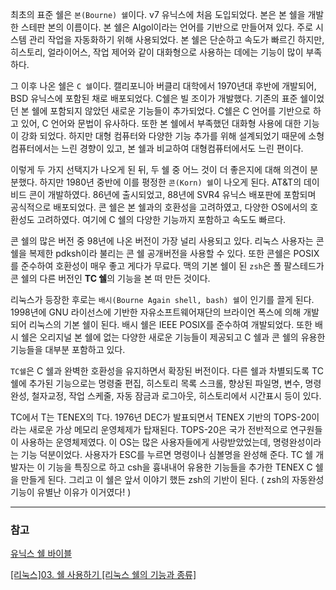 최초의 표준 쉘은 `본(Bourne) 쉘`이다. v7 유닉스에 처음 도입되었다. 본은 본 쉘을 개발한 스테판 본의 이름이다. 본 쉘은 Algol이라는 언어를 기반으로 만들어져 있다. 주로 시스템 관리 작업을 자동화하기 위해 사용되었다. 본 쉘은 단순하고 속도가 빠르긴 하지만, 히스토리, 얼라이어스, 작업 제어와 같이 대화형으로 사용하는 데에는 기능이 많이 부족하다. 

그 이후 나온 쉘은 `C 쉘`이다. 캘리포니아 버클리 대학에서 1970년대 후반에 개발되어, BSD 유닉스에 포함된 채로 배포되었다. C쉘은 빌 조이가 개발했다. 기존의 표준 쉘이었던 본 쉘에 포함되지 않았던 새로운 기능들이 추가되었다. C쉘은 C 언어를 기반으로 하고 있어, C 언어와 문법이 유사하다. 또한 본 쉘에서 부족했던 대화형 사용에 대한 기능이 강화 되었다. 하지만 대형 컴퓨터와 다양한 기능 추가를 위해 설계되었기 때문에 소형 컴퓨터에서는 느린 경향이 있고, 본 쉘과 비교하여 대형컴퓨터에서도 느린 편이다. 

이렇게 두 가지 선택지가 나오게 된 뒤, 두 쉘 중 어느 것이 더 좋은지에 대해 의견이 분분했다. 하지만 1980년 중반에 이를 평정한 `콘(Korn) 쉘`이 나오게 된다. AT&T의 데이비드 콘이 개발하였다. 86년에 출시되었고, 88년에 SVR4 유닉스 배포판에 포함되며 공식적으로 배포되었다. 콘 쉘은 본 쉘과의 호환성을 고려하였고, 다양한 OS에서의 호환성도 고려하였다. 여기에 C 쉘의 다양한 기능까지 포함하고 속도도 빠르다. 

콘 쉘의 많은 버전 중 98년에 나온 버전이 가장 널리 사용되고 있다. 리눅스 사용자는 콘 쉘을 복제한 pdksh이라 불리는 콘 쉘 공개버전을 사용할 수 있다. 또한 콘쉘은 POSIX를 준수하여 호환성이 매우 좋고 게다가 무료다. 맥의 기본 쉘이 된 `zsh`은 폴 팔스테드가 콘 쉘의 다른 버전인 **TC 쉘**의 기능을 본 떠 만든 것이다. 

리눅스가 등장한 후로는 `배시(Bourne Again shell, bash) 쉘`이 인기를 끌게 된다. 1998년에 GNU 라이선스에 기반한 자유소프트웨어재단의 브라이언 폭스에 의해 개발되어 리눅스의 기본 쉘이 된다. 배시 쉘은 IEEE POSIX를 준수하여 개발되었다. 또한 배시 쉘은 오리지널 본 쉘에 없는 다양한 새로운 기능들이 제공되고 C 쉘과 콘 쉘의 유용한 기능들을 대부분 포함하고 있다. 

`TC쉘`은 C 쉘과 완벽한 호환성을 유지하면서 확장된 버전이다. 다른 쉘과 차별되도록 TC쉘에 추가된 기능으로는 명령줄 편집, 히스토리 목록 스크롤, 향상된 파일명, 변수, 명령완성, 철자교정, 작업 스케줄, 자동 잠금과 로그아웃, 히스토리에서 시간표시 등이 있다.

TC에서 T는 TENEX의 T다. 1976년 DEC가 발표되면서 TENEX 기반의 TOPS-20이라는 새로운 가상 메모리 운영체제가 탑재된다. TOPS-20은 국가 전반적으로 연구원들이 사용하는 운영체제였다. 이 OS는 많은 사용자들에게 사랑받았었는데, 명령완성이라는 기능 덕분이었다. 사용자가 ESC를 누르면 명령이나 심볼명을 완성해 준다. TC 쉘 개발자는 이 기능을 특징으로 하고 csh을 흉내내어 유용한 기능들을 추가한 TENEX C 쉘을 만들게 된다. 그리고 이 쉘은 앞서 이야기 했든 zsh의 기반이 된다. ( zsh의 자동완성 기능이 유별난 이유가 이거였다! )

---
### 참고
[유닉스 쉘 바이블](http://www.yes24.com/Product/Goods/280063)

[[리눅스]03. 쉘 사용하기 [리눅스 쉘의 기능과 종류]](https://pliss.tistory.com/91)